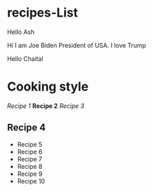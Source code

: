 # recipes-List

Hello Ash

Hi I am Joe Biden President of USA. I love Trump

Hello Chaital

# Cooking style

_Recipe 1_
**Recipe 2**
_Recipe 3_

## Recipe 4

- Recipe 5
- Recipe 6
- Recipe 7
- Recipe 8
- Recipe 9
- Recipe 10
